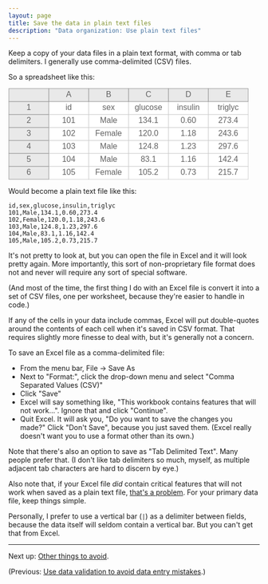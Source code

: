 ```yaml
---
layout: page
title: Save the data in plain text files
description: "Data organization: Use plain text files"
---
```




Keep a copy of your data files in a plain text format, with comma or
tab delimiters.  I generally use comma-delimited (CSV) files.

So a spreadsheet like this:

<?xml version="1.0" encoding="UTF-8"?>
<svg width="482px" height="184px" viewBox="0 0 482 184" preserveAspectRatio="xMinYmin meet" xmlns="http://www.w3.org/2000/svg" xmlns:xlink="http://www.w3.org/1999/xlink" version="1.1">
    <rect x="401" y="157" width="80" height="26" fill="white" stroke="#CECECE" stroke-width="1" />
    <text x="441" y="170" text-anchor="middle" dominant-baseline="middle" font-family="sans-serif" fill="#626262" font-size="16px" >215.7</text>
    <rect x="321" y="157" width="80" height="26" fill="white" stroke="#CECECE" stroke-width="1" />
    <text x="361" y="170" text-anchor="middle" dominant-baseline="middle" font-family="sans-serif" fill="#626262" font-size="16px" >0.73</text>
    <rect x="241" y="157" width="80" height="26" fill="white" stroke="#CECECE" stroke-width="1" />
    <text x="281" y="170" text-anchor="middle" dominant-baseline="middle" font-family="sans-serif" fill="#626262" font-size="16px" >105.2</text>
    <rect x="161" y="157" width="80" height="26" fill="white" stroke="#CECECE" stroke-width="1" />
    <text x="201" y="170" text-anchor="middle" dominant-baseline="middle" font-family="sans-serif" fill="#626262" font-size="16px" >Female</text>
    <rect x="81" y="157" width="80" height="26" fill="white" stroke="#CECECE" stroke-width="1" />
    <text x="121" y="170" text-anchor="middle" dominant-baseline="middle" font-family="sans-serif" fill="#626262" font-size="16px" >105</text>
    <rect x="1" y="157" width="80" height="26" fill="#E9E9E9" stroke="#969696" stroke-width="1" />
    <text x="41" y="170" text-anchor="middle" dominant-baseline="middle" font-family="sans-serif" fill="#626262" font-size="16px" >6</text>
    <rect x="401" y="131" width="80" height="26" fill="white" stroke="#CECECE" stroke-width="1" />
    <text x="441" y="144" text-anchor="middle" dominant-baseline="middle" font-family="sans-serif" fill="#626262" font-size="16px" >142.4</text>
    <rect x="321" y="131" width="80" height="26" fill="white" stroke="#CECECE" stroke-width="1" />
    <text x="361" y="144" text-anchor="middle" dominant-baseline="middle" font-family="sans-serif" fill="#626262" font-size="16px" >1.16</text>
    <rect x="241" y="131" width="80" height="26" fill="white" stroke="#CECECE" stroke-width="1" />
    <text x="281" y="144" text-anchor="middle" dominant-baseline="middle" font-family="sans-serif" fill="#626262" font-size="16px" >83.1</text>
    <rect x="161" y="131" width="80" height="26" fill="white" stroke="#CECECE" stroke-width="1" />
    <text x="201" y="144" text-anchor="middle" dominant-baseline="middle" font-family="sans-serif" fill="#626262" font-size="16px" >Male</text>
    <rect x="81" y="131" width="80" height="26" fill="white" stroke="#CECECE" stroke-width="1" />
    <text x="121" y="144" text-anchor="middle" dominant-baseline="middle" font-family="sans-serif" fill="#626262" font-size="16px" >104</text>
    <rect x="1" y="131" width="80" height="26" fill="#E9E9E9" stroke="#969696" stroke-width="1" />
    <text x="41" y="144" text-anchor="middle" dominant-baseline="middle" font-family="sans-serif" fill="#626262" font-size="16px" >5</text>
    <rect x="401" y="105" width="80" height="26" fill="white" stroke="#CECECE" stroke-width="1" />
    <text x="441" y="118" text-anchor="middle" dominant-baseline="middle" font-family="sans-serif" fill="#626262" font-size="16px" >297.6</text>
    <rect x="321" y="105" width="80" height="26" fill="white" stroke="#CECECE" stroke-width="1" />
    <text x="361" y="118" text-anchor="middle" dominant-baseline="middle" font-family="sans-serif" fill="#626262" font-size="16px" >1.23</text>
    <rect x="241" y="105" width="80" height="26" fill="white" stroke="#CECECE" stroke-width="1" />
    <text x="281" y="118" text-anchor="middle" dominant-baseline="middle" font-family="sans-serif" fill="#626262" font-size="16px" >124.8</text>
    <rect x="161" y="105" width="80" height="26" fill="white" stroke="#CECECE" stroke-width="1" />
    <text x="201" y="118" text-anchor="middle" dominant-baseline="middle" font-family="sans-serif" fill="#626262" font-size="16px" >Male</text>
    <rect x="81" y="105" width="80" height="26" fill="white" stroke="#CECECE" stroke-width="1" />
    <text x="121" y="118" text-anchor="middle" dominant-baseline="middle" font-family="sans-serif" fill="#626262" font-size="16px" >103</text>
    <rect x="1" y="105" width="80" height="26" fill="#E9E9E9" stroke="#969696" stroke-width="1" />
    <text x="41" y="118" text-anchor="middle" dominant-baseline="middle" font-family="sans-serif" fill="#626262" font-size="16px" >4</text>
    <rect x="401" y="79" width="80" height="26" fill="white" stroke="#CECECE" stroke-width="1" />
    <text x="441" y="92" text-anchor="middle" dominant-baseline="middle" font-family="sans-serif" fill="#626262" font-size="16px" >243.6</text>
    <rect x="321" y="79" width="80" height="26" fill="white" stroke="#CECECE" stroke-width="1" />
    <text x="361" y="92" text-anchor="middle" dominant-baseline="middle" font-family="sans-serif" fill="#626262" font-size="16px" >1.18</text>
    <rect x="241" y="79" width="80" height="26" fill="white" stroke="#CECECE" stroke-width="1" />
    <text x="281" y="92" text-anchor="middle" dominant-baseline="middle" font-family="sans-serif" fill="#626262" font-size="16px" >120.0</text>
    <rect x="161" y="79" width="80" height="26" fill="white" stroke="#CECECE" stroke-width="1" />
    <text x="201" y="92" text-anchor="middle" dominant-baseline="middle" font-family="sans-serif" fill="#626262" font-size="16px" >Female</text>
    <rect x="81" y="79" width="80" height="26" fill="white" stroke="#CECECE" stroke-width="1" />
    <text x="121" y="92" text-anchor="middle" dominant-baseline="middle" font-family="sans-serif" fill="#626262" font-size="16px" >102</text>
    <rect x="1" y="79" width="80" height="26" fill="#E9E9E9" stroke="#969696" stroke-width="1" />
    <text x="41" y="92" text-anchor="middle" dominant-baseline="middle" font-family="sans-serif" fill="#626262" font-size="16px" >3</text>
    <rect x="401" y="53" width="80" height="26" fill="white" stroke="#CECECE" stroke-width="1" />
    <text x="441" y="66" text-anchor="middle" dominant-baseline="middle" font-family="sans-serif" fill="#626262" font-size="16px" >273.4</text>
    <rect x="321" y="53" width="80" height="26" fill="white" stroke="#CECECE" stroke-width="1" />
    <text x="361" y="66" text-anchor="middle" dominant-baseline="middle" font-family="sans-serif" fill="#626262" font-size="16px" >0.60</text>
    <rect x="241" y="53" width="80" height="26" fill="white" stroke="#CECECE" stroke-width="1" />
    <text x="281" y="66" text-anchor="middle" dominant-baseline="middle" font-family="sans-serif" fill="#626262" font-size="16px" >134.1</text>
    <rect x="161" y="53" width="80" height="26" fill="white" stroke="#CECECE" stroke-width="1" />
    <text x="201" y="66" text-anchor="middle" dominant-baseline="middle" font-family="sans-serif" fill="#626262" font-size="16px" >Male</text>
    <rect x="81" y="53" width="80" height="26" fill="white" stroke="#CECECE" stroke-width="1" />
    <text x="121" y="66" text-anchor="middle" dominant-baseline="middle" font-family="sans-serif" fill="#626262" font-size="16px" >101</text>
    <rect x="1" y="53" width="80" height="26" fill="#E9E9E9" stroke="#969696" stroke-width="1" />
    <text x="41" y="66" text-anchor="middle" dominant-baseline="middle" font-family="sans-serif" fill="#626262" font-size="16px" >2</text>
    <rect x="401" y="27" width="80" height="26" fill="white" stroke="#CECECE" stroke-width="1" />
    <text x="441" y="40" text-anchor="middle" dominant-baseline="middle" font-family="sans-serif" fill="#626262" font-size="16px" >triglyc</text>
    <rect x="321" y="27" width="80" height="26" fill="white" stroke="#CECECE" stroke-width="1" />
    <text x="361" y="40" text-anchor="middle" dominant-baseline="middle" font-family="sans-serif" fill="#626262" font-size="16px" >insulin</text>
    <rect x="241" y="27" width="80" height="26" fill="white" stroke="#CECECE" stroke-width="1" />
    <text x="281" y="40" text-anchor="middle" dominant-baseline="middle" font-family="sans-serif" fill="#626262" font-size="16px" >glucose</text>
    <rect x="161" y="27" width="80" height="26" fill="white" stroke="#CECECE" stroke-width="1" />
    <text x="201" y="40" text-anchor="middle" dominant-baseline="middle" font-family="sans-serif" fill="#626262" font-size="16px" >sex</text>
    <rect x="81" y="27" width="80" height="26" fill="white" stroke="#CECECE" stroke-width="1" />
    <text x="121" y="40" text-anchor="middle" dominant-baseline="middle" font-family="sans-serif" fill="#626262" font-size="16px" >id</text>
    <rect x="1" y="27" width="80" height="26" fill="#E9E9E9" stroke="#969696" stroke-width="1" />
    <text x="41" y="40" text-anchor="middle" dominant-baseline="middle" font-family="sans-serif" fill="#626262" font-size="16px" >1</text>
    <rect x="401" y="1" width="80" height="26" fill="#E9E9E9" stroke="#969696" stroke-width="1" />
    <text x="441" y="14" text-anchor="middle" dominant-baseline="middle" font-family="sans-serif" fill="#626262" font-size="16px" >E</text>
    <rect x="321" y="1" width="80" height="26" fill="#E9E9E9" stroke="#969696" stroke-width="1" />
    <text x="361" y="14" text-anchor="middle" dominant-baseline="middle" font-family="sans-serif" fill="#626262" font-size="16px" >D</text>
    <rect x="241" y="1" width="80" height="26" fill="#E9E9E9" stroke="#969696" stroke-width="1" />
    <text x="281" y="14" text-anchor="middle" dominant-baseline="middle" font-family="sans-serif" fill="#626262" font-size="16px" >C</text>
    <rect x="161" y="1" width="80" height="26" fill="#E9E9E9" stroke="#969696" stroke-width="1" />
    <text x="201" y="14" text-anchor="middle" dominant-baseline="middle" font-family="sans-serif" fill="#626262" font-size="16px" >B</text>
    <rect x="81" y="1" width="80" height="26" fill="#E9E9E9" stroke="#969696" stroke-width="1" />
    <text x="121" y="14" text-anchor="middle" dominant-baseline="middle" font-family="sans-serif" fill="#626262" font-size="16px" >A</text>
    <rect x="1" y="1" width="80" height="26" fill="#E9E9E9" stroke="#969696" stroke-width="1" />
</svg>

Would become a plain text file like this:

    id,sex,glucose,insulin,triglyc
    101,Male,134.1,0.60,273.4
    102,Female,120.0,1.18,243.6
    103,Male,124.8,1.23,297.6
    104,Male,83.1,1.16,142.4
    105,Male,105.2,0.73,215.7

It's not pretty to look at, but you can open the file in Excel and it
will look pretty again. More importantly, this sort of non-proprietary file
format does not and never will require any sort of special software.

(And most of the time, the first thing I do with an Excel file is
convert it into a set of CSV files, one per worksheet, because they're
easier to handle in code.)

If any of the cells in your data include commas, Excel will put
double-quotes around the contents of each cell when it's saved in CSV
format. That requires slightly more finesse to deal with, but it's
generally not a concern.

To save an Excel file as a comma-delimited file:

- From the menu bar, File → Save As
- Next to "Format:", click the drop-down menu and select "Comma Separated Values (CSV)"
- Click "Save"
- Excel will say something like, "This workbook contains features that will
  not work...". Ignore that and click "Continue".
- Quit Excel. It will ask you, "Do you want to save the changes you
  made?" Click "Don't Save", because you just saved them. (Excel
  really doesn't want you to use a format other than its own.)

Note that there's also an option to save as "Tab Delimited Text". Many
people prefer that. (I don't like tab delimiters so much, myself, as
multiple adjacent tab characters are hard to discern by eye.)

Also note that, if your Excel file *did* contain critical features
that will not work when saved as a plain text file,
[that's a problem](https://twitter.com/infotroph/status/628659784913285120).
For your primary data file, keep things simple.

Personally, I prefer to use a vertical bar (`|`) as a delimiter
between fields, because the data itself will seldom contain a vertical
bar. But you can't get that from Excel.

---

Next up: [Other things to avoid](avoid.html).

(Previous: [Use data validation to avoid data entry mistakes](validation.html).)

<style>
svg { font-family: sans-serif; }
svg text { font-family: sans-serif; }
</style>
